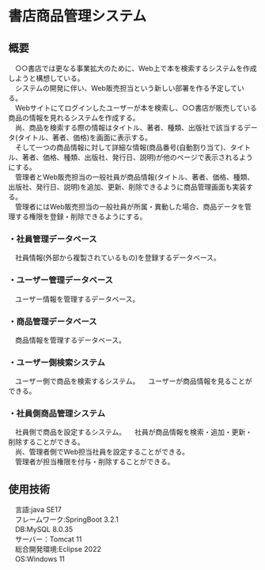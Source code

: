 # 書店商品管理システム

## 概要
　○○書店では更なる事業拡大のために、Web上で本を検索するシステムを作成しようと構想している。  
　システムの開発に伴い、Web販売担当という新しい部署を作る予定している。  
　Webサイトにてログインしたユーザーが本を検索し、○○書店が販売している商品の情報を見れるシステムを作成する。  
　尚、商品を検索する際の情報はタイトル、著者、種類、出版社で該当するデータ(タイトル、著者、価格)を画面に表示する。  
　そして一つの商品情報に対して詳細な情報(商品番号(自動割り当て)、タイトル、著者、価格、種類、出版社、発行日、説明)が他のページで表示されるようにする。  
　管理者とWeb販売担当の一般社員が商品情報(タイトル、著者、価格、種類、出版社、発行日、説明)を追加、更新、削除できるように商品管理画面も実装する。  
　管理者にはWeb販売担当の一般社員が所属・異動した場合、商品データを管理する権限を登録・削除できるようにする。  

### ・社員管理データベース
　社員情報(外部から複製されているもの)を登録するデータベース。

### ・ユーザー管理データベース
　ユーザー情報を管理するデータベース。

### ・商品管理データベース
　商品情報を管理するデータベース。

### ・ユーザー側検索システム
　ユーザー側で商品を検索するシステム。
　ユーザーが商品情報を見ることができる。

### ・社員側商品管理システム
　社員側で商品を設定するシステム。
　社員が商品情報を検索・追加・更新・削除することができる。  
　尚、管理者側でWeb担当社員を設定することができる。  
　管理者が担当権限を付与・削除することができる。  
 
## 使用技術
　言語:java SE17  
　フレームワーク:SpringBoot 3.2.1  
　DB:MySQL 8.0.35  
　サーバー：Tomcat 11  
　総合開発環境:Eclipse 2022  
　OS:Windows 11  
